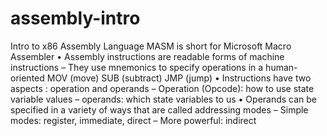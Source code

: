# assembly-intro
Intro to x86 Assembly Language
MASM is short for Microsoft Macro Assembler
• Assembly instructions are readable forms of machine instructions
– They use mnemonics to specify operations in a human-oriented
MOV (move) SUB (subtract) JMP (jump)
• Instructions have two aspects : operation and operands
– Operation (Opcode): how to use state variable values
– operands: which state variables to us
• Operands can be specified in a variety of ways that are called
addressing modes
– Simple modes: register, immediate, direct
– More powerful: indirect
